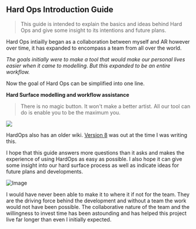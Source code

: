 ## Hard Ops Introduction Guide

> This guide is intended to explain the basics and ideas behind Hard Ops and give
> some insight to its intentions and future plans.

Hard Ops intiailly began as a collaboration between myself and AR however over
time, it has expanded to encompass a team from all over the world.

*The goals initially were to make a tool that would make our personal lives easier
when it came to modelling. But this expanded to be an entire workflow.*

Now the goal of Hard Ops can be simplified into one line.

**Hard Surface modelling and workflow assistance**

>There is no magic button. It won't make a better artist. All our tool can do is
enable you to be the maximum you.

![](img\computer3.gif)

HardOps also has an older wiki.
[Version 8](https://masterxeon1001.com/2016/05/28/hard-ops-8-release-notes/)
 was out at the time I was writing this.

I hope that this guide answers more questions than it asks and makes the
experience of using HardOps as easy as possible. I also hope it can give some
insight into our hard surface process as well as indicate ideas for future
plans and developments.

![Image](https://cdn3.artstation.com/p/assets/images/images/002/334/031/large/jerry-perkins-mx1001-h6-5.jpg)

I would have never been able to make it to where it if not for the team. They are
the driving force behind the development and without a team the work would not have
been possible. The collaborative nature of the team and the willingness to invest
time has been astounding and has helped this project live far longer than even I
initially expected.
